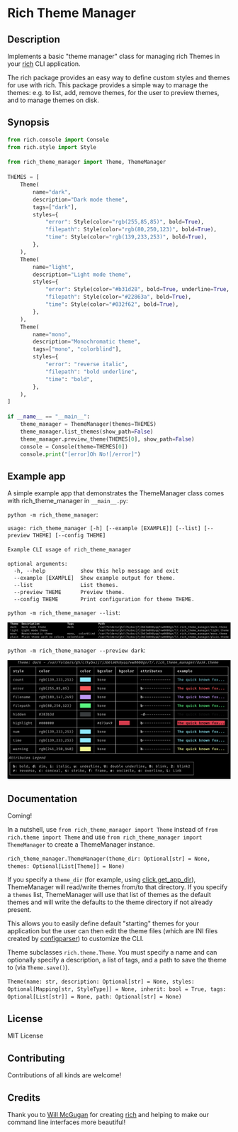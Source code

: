 # Rich Theme Manager

## Description
Implements a basic "theme manager" class for managing rich Themes in your [rich](https://github.com/Textualize/rich) CLI application.

The rich package provides an easy way to define custom styles and themes for use with rich.  This package provides a simple way to manage the themes: e.g. to list, add, remove themes, for the user to preview themes, and to manage themes on disk.

## Synopsis

```python
from rich.console import Console
from rich.style import Style

from rich_theme_manager import Theme, ThemeManager

THEMES = [
    Theme(
        name="dark",
        description="Dark mode theme",
        tags=["dark"],
        styles={
            "error": Style(color="rgb(255,85,85)", bold=True),
            "filepath": Style(color="rgb(80,250,123)", bold=True),
            "time": Style(color="rgb(139,233,253)", bold=True),
        },
    ),
    Theme(
        name="light",
        description="Light mode theme",
        styles={
            "error": Style(color="#b31d28", bold=True, underline=True, italic=True),
            "filepath": Style(color="#22863a", bold=True),
            "time": Style(color="#032f62", bold=True),
        },
    ),
    Theme(
        name="mono",
        description="Monochromatic theme",
        tags=["mono", "colorblind"],
        styles={
            "error": "reverse italic",
            "filepath": "bold underline",
            "time": "bold",
        },
    ),
]

if __name__ == "__main__":
    theme_manager = ThemeManager(themes=THEMES)
    theme_manager.list_themes(show_path=False)
    theme_manager.preview_theme(THEMES[0], show_path=False)
    console = Console(theme=THEMES[0])
    console.print("[error]Oh No![/error]")
```

## Example app

A simple example app that demonstrates the ThemeManager class comes with rich_theme_manager in `__main__.py`:

`python -m rich_theme_manager`:

```
usage: rich_theme_manager [-h] [--example [EXAMPLE]] [--list] [--preview THEME] [--config THEME]

Example CLI usage of rich_theme_manager

optional arguments:
  -h, --help           show this help message and exit
  --example [EXAMPLE]  Show example output for theme.
  --list               List themes.
  --preview THEME      Preview theme.
  --config THEME       Print configuration for theme THEME.
```

`python -m rich_theme_manager --list`:

![Example --list output](images/list.png)

`python -m rich_theme_manager --preview dark`:

![Example --preview output](images/preview_dark.png)


## Documentation

Coming!

In a nutshell, use `from rich_theme_manager import Theme` instead of `from rich.theme import Theme` and use `from rich_theme_manager import ThemeManager` to create a ThemeManager instance.  

`rich_theme_manager.ThemeManager(theme_dir: Optional[str] = None, themes: Optional[List[Theme]] = None)`

If you specify a `theme_dir` (for example, using [click.get_app_dir](https://click.palletsprojects.com/en/8.0.x/api/?highlight=get_app_dir#click.get_app_dir)), ThemeManager will read/write themes from/to that directory.  If you specify a `themes` list, ThemeManager will use that list of themes as the default themes and will write the defaults to the theme directory if not already present.  

This allows you to easily define default "starting" themes for your application but the user can then edit the theme files (which are INI files created by [configparser](https://docs.python.org/3/library/configparser.html)) to customize the CLI.

Theme subclasses `rich.theme.Theme`.  You must specify a name and can optionally specify a description, a list of tags, and a path to save the theme to (via `Theme.save()`).

`Theme(name: str, description: Optional[str] = None, styles: Optional[Mapping[str, StyleType]] = None, inherit: bool = True, tags: Optional[List[str]] = None, path: Optional[str] = None)`

## License

MIT License

## Contributing

Contributions of all kinds are welcome!

## Credits

Thank you to [Will McGugan](https://github.com/willmcgugan) for creating [rich](https://github.com/Textualize/rich) and helping to make our command line interfaces more beautiful!
